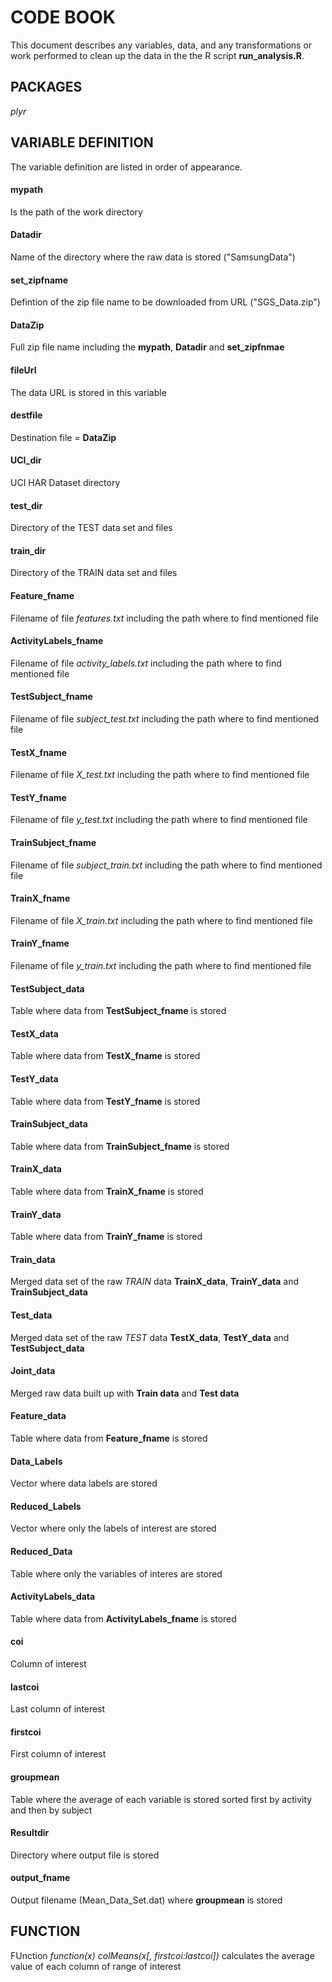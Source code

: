 # CODE BOOK

This document describes any variables, data, and any transformations or work performed to clean up the data in the the R script **run_analysis.R**.

## PACKAGES
*plyr*

## VARIABLE DEFINITION
The variable definition are listed in order of appearance.

#### mypath
Is the path of the work directory

#### Datadir
Name of the directory where the raw data is stored ("SamsungData")

#### set_zipfname
Defintion of the zip file name to be downloaded from URL ("SGS_Data.zip")

#### DataZip
Full zip file name including the **mypath**, **Datadir** and **set_zipfnmae**

#### fileUrl
The data URL is stored in this variable

#### destfile
Destination file = **DataZip**

#### UCI_dir
UCI HAR Dataset directory

#### test_dir
Directory of the TEST data set and files

#### train_dir
Directory of the TRAIN data set and files

#### Feature_fname
Filename of file *features.txt* including the path where to find mentioned file

#### ActivityLabels_fname
Filename of file *activity_labels.txt* including the path where to find mentioned file

#### TestSubject_fname
Filename of file *subject_test.txt* including the path where to find mentioned file

#### TestX_fname
Filename of file *X_test.txt* including the path where to find mentioned file

#### TestY_fname
Filename of file *y_test.txt* including the path where to find mentioned file

#### TrainSubject_fname
Filename of file *subject_train.txt* including the path where to find mentioned file

#### TrainX_fname
Filename of file *X_train.txt* including the path where to find mentioned file

#### TrainY_fname
Filename of file *y_train.txt* including the path where to find mentioned file

#### TestSubject_data
Table where data from **TestSubject_fname** is stored

#### TestX_data
Table where data from **TestX_fname** is stored

#### TestY_data
Table where data from **TestY_fname** is stored

#### TrainSubject_data
Table where data from **TrainSubject_fname** is stored

#### TrainX_data
Table where data from **TrainX_fname** is stored

#### TrainY_data
Table where data from **TrainY_fname** is stored

#### Train_data
Merged data set of the raw *TRAIN* data **TrainX_data**, **TrainY_data** and **TrainSubject_data** 

#### Test_data
Merged data set of the raw *TEST* data **TestX_data**, **TestY_data** and **TestSubject_data**

#### Joint_data
Merged raw data built up with **Train data** and **Test data**

#### Feature_data
Table where data from **Feature_fname** is stored

#### Data_Labels
Vector where data labels are stored

#### Reduced_Labels
Vector where only the labels of interest are stored

#### Reduced_Data
Table where only the variables of interes are stored

#### ActivityLabels_data
Table where data from **ActivityLabels_fname** is stored

#### coi
Column of interest

#### lastcoi
Last column of interest

#### firstcoi
First column of interest

#### groupmean
Table where the average of each variable is stored sorted first by activity and then by subject

#### Resultdir
Directory where output file is stored

#### output_fname
Output filename (Mean_Data_Set.dat) where **groupmean** is stored

## FUNCTION
FUnction *function(x) colMeans(x[, firstcoi:lastcoi])* calculates the average value of each column of range of interest

